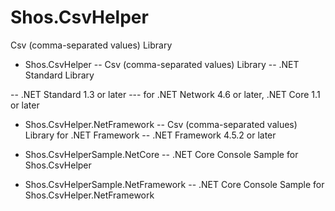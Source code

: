 # Shos.CsvHelper
Csv (comma-separated values) Library

- Shos.CsvHelper
-- Csv (comma-separated values) Library
-- .NET Standard Library

-- .NET Standard 1.3 or later
--- for .NET Network 4.6 or later, .NET Core 1.1 or later

- Shos.CsvHelper.NetFramework
-- Csv (comma-separated values) Library for .NET Framework
-- .NET Framework 4.5.2 or later

- Shos.CsvHelperSample.NetCore
-- .NET Core Console Sample for Shos.CsvHelper

- Shos.CsvHelperSample.NetFramework
-- .NET Core Console Sample for Shos.CsvHelper.NetFramework


